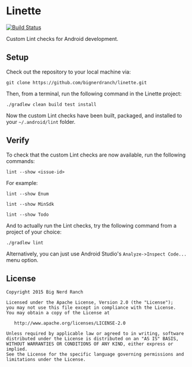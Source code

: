 Linette
============

[![Build Status](https://travis-ci.org/bignerdranch/linette.svg?branch=master)](https://travis-ci.org/bignerdranch/linette)

Custom Lint checks for Android development.

Setup
------------

Check out the repository to your local machine via:

`git clone https://github.com/bignerdranch/linette.git`

Then, from a terminal, run the following command in the Linette project:

`./gradlew clean build test install`

Now the custom Lint checks have been built, packaged, and installed to your `~/.android/lint` folder.

Verify
------------
To check that the custom Lint checks are now available, run the following commands:

`lint --show <issue-id>`

For example:

`lint --show Enum`

`lint --show MinSdk`

`lint --show Todo`

And to actually run the Lint checks, try the following command from a project of your choice:

`./gradlew lint`

Alternatively, you can just use Android Studio's `Analyze->Inspect Code...` menu option.

License
-------

    Copyright 2015 Big Nerd Ranch

    Licensed under the Apache License, Version 2.0 (the "License");
    you may not use this file except in compliance with the License.
    You may obtain a copy of the License at

       http://www.apache.org/licenses/LICENSE-2.0

    Unless required by applicable law or agreed to in writing, software
    distributed under the License is distributed on an "AS IS" BASIS,
    WITHOUT WARRANTIES OR CONDITIONS OF ANY KIND, either express or implied.
    See the License for the specific language governing permissions and
    limitations under the License.